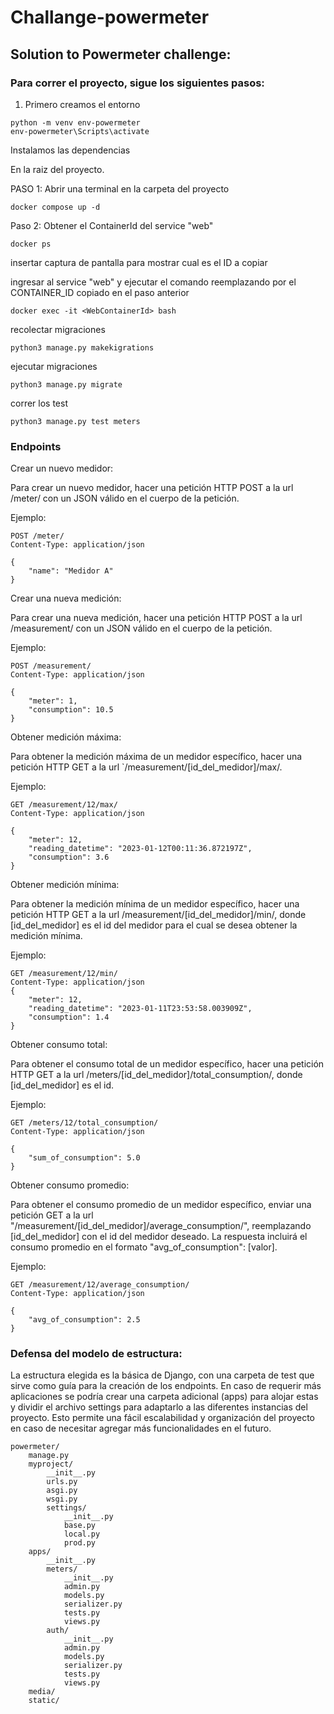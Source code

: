 # Challange-powermeter

## Solution to Powermeter challenge:


### Para correr el proyecto, sigue los siguientes pasos:


1) Primero creamos el entorno

```
python -m venv env-powermeter
env-powermeter\Scripts\activate
```
Instalamos las dependencias

En la raiz del proyecto.

PASO 1: 
Abrir una terminal en la carpeta del proyecto

```
docker compose up -d
```

Paso 2:
Obtener el ContainerId del service "web"

```
docker ps
```

insertar captura de pantalla para mostrar cual es el ID a copiar

ingresar al service "web" y ejecutar el comando reemplazando <WebContainerId> por el CONTAINER_ID copiado en el paso anterior

```
docker exec -it <WebContainerId> bash
```

recolectar migraciones

```
python3 manage.py makekigrations
```

ejecutar migraciones

```
python3 manage.py migrate
```

correr los test

``` 
python3 manage.py test meters
```

### Endpoints

Crear un nuevo medidor:

Para crear un nuevo medidor, hacer una petición HTTP POST a la url /meter/ con un JSON válido en el cuerpo de la petición.

Ejemplo:

```
POST /meter/
Content-Type: application/json

{
    "name": "Medidor A"
}
```

Crear una nueva medición:

Para crear una nueva medición, hacer una petición HTTP POST a la url /measurement/ con un JSON válido en el cuerpo de la petición.

Ejemplo:

```
POST /measurement/
Content-Type: application/json

{
    "meter": 1,
    "consumption": 10.5
}
```

Obtener medición máxima:

Para obtener la medición máxima de un medidor específico, hacer una petición HTTP GET a la url `/measurement/[id_del_medidor]/max/.

Ejemplo:

```
GET /measurement/12/max/
Content-Type: application/json

{
    "meter": 12,
    "reading_datetime": "2023-01-12T00:11:36.872197Z",
    "consumption": 3.6
}
```
Obtener medición mínima:

Para obtener la medición mínima de un medidor específico, hacer una petición HTTP GET a la url /measurement/[id_del_medidor]/min/, donde [id_del_medidor] es el id del medidor para el cual se desea obtener la medición mínima.

Ejemplo:

```
GET /measurement/12/min/
Content-Type: application/json
{
    "meter": 12,
    "reading_datetime": "2023-01-11T23:53:58.003909Z",
    "consumption": 1.4
}
```

Obtener consumo total:

Para obtener el consumo total de un medidor específico, hacer una petición HTTP GET a la url /meters/[id_del_medidor]/total_consumption/, donde [id_del_medidor] es el id.

Ejemplo:

```
GET /meters/12/total_consumption/
Content-Type: application/json

{
    "sum_of_consumption": 5.0
}
```
Obtener consumo promedio:

Para obtener el consumo promedio de un medidor específico, enviar una petición GET a la url "/measurement/[id_del_medidor]/average_consumption/", reemplazando [id_del_medidor] con el id del medidor deseado. La respuesta incluirá el consumo promedio en el formato "avg_of_consumption": [valor].

Ejemplo:

```
GET /measurement/12/average_consumption/
Content-Type: application/json

{
    "avg_of_consumption": 2.5
}
```

### Defensa del modelo de estructura:

La estructura elegida es la básica de Django, con una carpeta de test que sirve como guía para la creación de los endpoints. En caso de requerir más aplicaciones se podría crear una carpeta adicional (apps) para alojar estas y dividir el archivo settings para adaptarlo a las diferentes instancias del proyecto. Esto permite una fácil escalabilidad y organización del proyecto en caso de necesitar agregar más funcionalidades en el futuro.

```
powermeter/
    manage.py
    myproject/
        __init__.py
        urls.py
        asgi.py
        wsgi.py
        settings/
            __init__.py
            base.py
            local.py
            prod.py
    apps/
        __init__.py
        meters/
            __init__.py
            admin.py
            models.py
            serializer.py
            tests.py
            views.py
        auth/
            __init__.py
            admin.py
            models.py
            serializer.py
            tests.py
            views.py
    media/
    static/
```